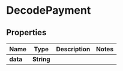 

# DecodePayment


## Properties

| Name | Type | Description | Notes |
|------------ | ------------- | ------------- | -------------|
|**data** | **String** |  |  |



